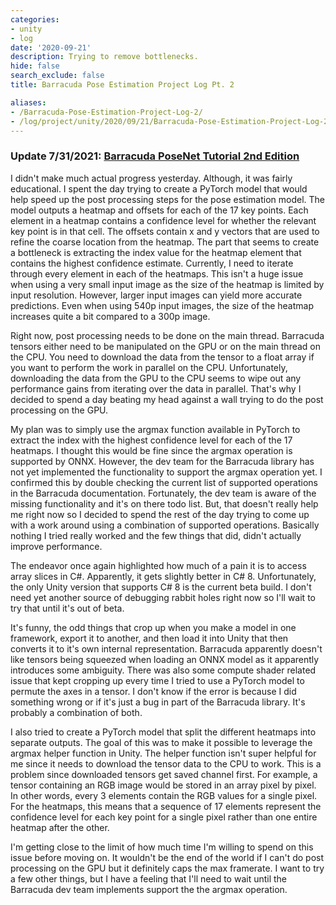 ```yaml
---
categories:
- unity
- log
date: '2020-09-21'
description: Trying to remove bottlenecks.
hide: false
search_exclude: false
title: Barracuda Pose Estimation Project Log Pt. 2

aliases:
- /Barracuda-Pose-Estimation-Project-Log-2/
- /log/project/unity/2020/09/21/Barracuda-Pose-Estimation-Project-Log-2
---
```


### Update 7/31/2021: [Barracuda PoseNet Tutorial 2nd Edition](../../barracuda-posenet-tutorial-v2/part-1/)

I didn't make much actual progress yesterday. Although, it was fairly educational. I spent the day trying to create a PyTorch model that would help speed up the post processing steps for the pose estimation model. The model outputs a heatmap and offsets for each of the 17 key points. Each element in a heatmap contains a confidence level for whether the relevant key point is in that cell. The offsets contain x and y vectors that are used to refine the coarse location from the heatmap. The part that seems to create a bottleneck is extracting the index value for the heatmap element that contains the highest confidence estimate. Currently, I need to iterate through every element in each of the heatmaps. This isn't a huge issue when using a very small input image as the size of the heatmap is limited by input resolution. However, larger input images can yield more accurate predictions. Even when using 540p input images, the size of the heatmap increases quite a bit compared to a 300p image. 

Right now, post processing needs to be done on the main thread. Barracuda tensors either need to be manipulated on the GPU or on the main thread on the CPU. You need to download the data from the tensor to a float array if you want to perform the work in parallel on the CPU. Unfortunately, downloading the data from the GPU to the CPU seems to wipe out any performance gains from iterating over the data in parallel. That's why I decided to spend a day beating my head against a wall trying to do the post processing on the GPU. 

My plan was to simply use the argmax function available in PyTorch to extract the index with the highest confidence level for each of the 17 heatmaps. I thought this would be fine since the argmax operation is supported by ONNX. However, the dev team for the Barracuda library has not yet implemented the functionality to support the argmax operation yet. I confirmed this by double checking the current list of supported operations in the Barracuda documentation. Fortunately, the dev team is aware of the missing functionality and it's on there todo list. But, that doesn't really help me right now so I decided to spend the rest of the day trying to come up with a work around using a combination of supported operations. Basically nothing I tried really worked and the few things that did, didn't actually improve performance. 

The endeavor once again highlighted how much of a pain it is to access array slices in C#. Apparently, it gets slightly better in C# 8. Unfortunately, the only Unity version that supports C# 8 is the current beta build. I don't need yet another source of debugging rabbit holes right now so I'll wait to try that until it's out of beta. 

It's funny, the odd things that crop up when you make a model in one framework, export it to another, and then load it into Unity that then converts it to it's own internal representation. Barracuda apparently doesn't like tensors being squeezed when loading an ONNX model as it apparently introduces some ambiguity. There was also some compute shader related issue that kept cropping up every time I tried to use a PyTorch model to permute the axes in a tensor. I don't know if the error is because I did something wrong or if it's just a bug in part of the Barracuda library. It's probably a combination of both.

I also tried to create a PyTorch model that split the different heatmaps into separate outputs. The goal of this was to make it possible to leverage the argmax helper function in Unity. The helper function isn't super helpful for me since it needs to download the tensor data to the CPU to work. This is a problem since downloaded tensors get saved channel first. For example, a tensor containing an RGB image would be stored in an array pixel by pixel. In other words, every 3 elements contain the RGB values for a single pixel. For the heatmaps, this means that a sequence of 17 elements represent the confidence level for each key point for a single pixel rather than one entire heatmap after the other.

I'm getting close to the limit of how much time I'm willing to spend on this issue before moving on. It wouldn't be the end of the world if I can't do post processing on the GPU but it definitely caps the max framerate. I want to try a few other things, but I have a feeling that I'll need to wait until the Barracuda dev team implements support the the argmax operation. 



<!-- Cloudflare Web Analytics --><script defer src='https://static.cloudflareinsights.com/beacon.min.js' data-cf-beacon='{"token": "56b8d2f624604c4891327b3c0d9f6703"}'></script><!-- End Cloudflare Web Analytics -->